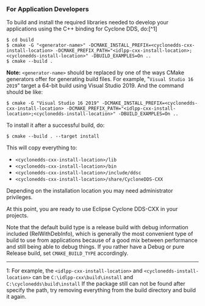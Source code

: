 ### For Application Developers

To build and install the required libraries needed to develop your applications using the C++ binding for Cyclone DDS, do:[^1]


```
$ cd build
$ cmake -G "<generator-name>" -DCMAKE_INSTALL_PREFIX=<cyclonedds-cxx-install-location> -DCMAKE_PREFIX_PATH="<idlpp-cxx-install-location>;<cyclonedds-install-location>" -DBUILD_EXAMPLES=On ..
$ cmake --build .
```


**Note:** `<generator-name>` should be replaced by one of the ways CMake generators offer for generating build files. For example, &quot;`Visual Studio 16 2019`&quot; target a 64-bit build using Visual Studio 2019. And the command should be like:

```
$ cmake -G "Visual Studio 16 2019" -DCMAKE_INSTALL_PREFIX=<cyclonedds-cxx-install-location> -DCMAKE_PREFIX_PATH="<idlpp-cxx-install-location>;<cyclonedds-install-location>" -DBUILD_EXAMPLES=On ..
```

To install it after a successful build, do:

```
$ cmake --build . --target install
```


This will copy everything to:

- `<cyclonedds-cxx-install-location>/lib`
- `<cyclonedds-cxx-install-location>/bin`
- `<cyclonedds-cxx-install-location>/include/ddsc`
- `<cyclonedds-cxx-install-location>/share/CycloneDDS-CXX`

Depending on the installation location you may need administrator privileges.

At this point, you are ready to use Eclipse Cyclone DDS-CXX in your projects.

Note that the default build type is a release build with debug information included (RelWithDebInfo), which is generally the most convenient type of build to use from applications because of a good mix between performance and still being able to debug things. If you rather have a Debug or pure Release build, set `CMAKE_BUILD_TYPE` accordingly.


---
1: For example, the `<idlpp-cxx-install-location>` and `<cyclonedds-install-location>` can be `C:\idlpp-cxx\build\install` and `C:\cyclonedds\build\install`
If the package still can not be found after specify the path, try removing everything from the build directory and build it again.
